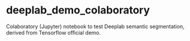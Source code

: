 # deeplab_demo_colaboratory
Colaboratory (Jupyter) notebook to test Deeplab semantic segmentation, derived from Tensorflow official demo.
